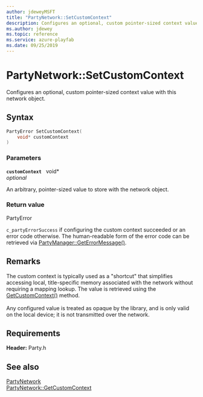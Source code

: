 ```yaml
---
author: jdeweyMSFT
title: "PartyNetwork::SetCustomContext"
description: Configures an optional, custom pointer-sized context value with this network object.
ms.author: jdewey
ms.topic: reference
ms.service: azure-playfab
ms.date: 09/25/2019
---
```


# PartyNetwork::SetCustomContext  

Configures an optional, custom pointer-sized context value with this network object.  

## Syntax  
  
```cpp
PartyError SetCustomContext(  
    void* customContext  
)  
```  
  
### Parameters  
  
**`customContext`** &nbsp; void*  
*optional*  
  
An arbitrary, pointer-sized value to store with the network object.  
  
  
### Return value  
PartyError
  
```c_partyErrorSuccess``` if configuring the custom context succeeded or an error code otherwise. The human-readable form of the error code can be retrieved via [PartyManager::GetErrorMessage()](../../PartyManager/methods/partymanager_geterrormessage.md).
  
## Remarks  
  
The custom context is typically used as a "shortcut" that simplifies accessing local, title-specific memory associated with the network without requiring a mapping lookup. The value is retrieved using the [GetCustomContext()](partynetwork_getcustomcontext.md) method. <br /><br /> Any configured value is treated as opaque by the library, and is only valid on the local device; it is not transmitted over the network.
  
## Requirements  
  
**Header:** Party.h
  
## See also  
[PartyNetwork](../partynetwork.md)  
[PartyNetwork::GetCustomContext](partynetwork_getcustomcontext.md)
  
  
